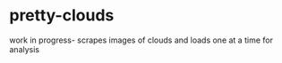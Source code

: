 pretty-clouds
=============

work in progress- scrapes images of clouds and loads one at a time for analysis
